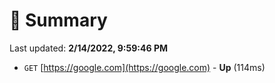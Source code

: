 # 📖 Summary
Last updated: **2/14/2022, 9:59:46 PM**

- `GET` [https://google.com](https://google.com) - **Up** (114ms)
